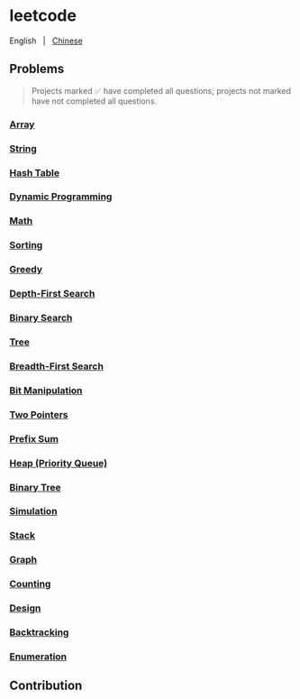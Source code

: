 # leetcode

English &nbsp; | &nbsp; [Chinese](./REAME.zh-CN.md)


## Problems

> Projects marked ✅ have completed all questions; projects not marked have not completed all questions.

### [Array](./problems/array)

### [String](./problems/string)

### [Hash Table]()

### [Dynamic Programming]()

### [Math]()

### [Sorting]()

### [Greedy]()

### [Depth-First Search]()

### [Binary Search]()

### [Tree]()

### [Breadth-First Search]()

### [Bit Manipulation]()

### [Two Pointers]()

### [Prefix Sum]()

### [Heap (Priority Queue)]()

### [Binary Tree]()

### [Simulation]()

### [Stack]()

### [Graph]()

### [Counting]()

### [Design]()

### [Backtracking]()

### [Enumeration]()

## Contribution


